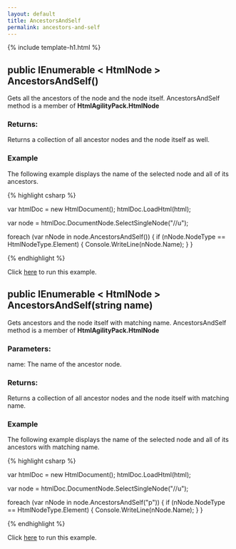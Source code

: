 ```yaml
---
layout: default
title: AncestorsAndSelf
permalink: ancestors-and-self
---
```


{% include template-h1.html %}

## public IEnumerable < HtmlNode > AncestorsAndSelf()

Gets all the ancestors of the node and the node itself. AncestorsAndSelf method is a member of **HtmlAgilityPack.HtmlNode**

### Returns:

Returns a collection of all ancestor nodes and the node itself as well.

### Example

The following example displays the name of the selected node and all of its ancestors.

{% highlight csharp %}

var htmlDoc = new HtmlDocument();
htmlDoc.LoadHtml(html);
		
var node = htmlDoc.DocumentNode.SelectSingleNode("//u");

 foreach (var nNode in node.AncestorsAndSelf())
 {
     if (nNode.NodeType == HtmlNodeType.Element)
     {
         Console.WriteLine(nNode.Name);
     }
 }		

{% endhighlight %}

Click [here](https://dotnetfiddle.net/Kth8sh) to run this example.

## public IEnumerable < HtmlNode > AncestorsAndSelf(string name)

Gets ancestors and the node itself with matching name. AncestorsAndSelf method is a member of **HtmlAgilityPack.HtmlNode**

### Parameters:

name: The name of the ancestor node.

### Returns:

Returns a collection of all ancestor nodes and the node itself with matching name.

### Example

The following example displays the name of the selected node and all of its ancestors with matching name.

{% highlight csharp %}

var htmlDoc = new HtmlDocument();
htmlDoc.LoadHtml(html);

var node = htmlDoc.DocumentNode.SelectSingleNode("//u");

foreach (var nNode in node.AncestorsAndSelf("p"))
{
    if (nNode.NodeType == HtmlNodeType.Element)
    {
        Console.WriteLine(nNode.Name);
    }
}

{% endhighlight %}

Click [here](https://dotnetfiddle.net/urjo5m) to run this example.
